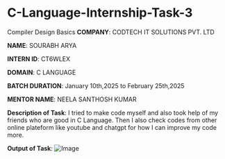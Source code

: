 # C-Language-Internship-Task-3
Compiler Design Basics
**COMPANY**: CODTECH IT SOLUTIONS PVT. LTD

**NAME**: SOURABH ARYA

**INTERN ID**: CT6WLEX

**DOMAIN**: C LANGUAGE

**BATCH DURATION**: January 10th,2025 to February 25th,2025

**MENTOR NAME**:  NEELA SANTHOSH KUMAR

**Description of Task**: I tried to make code myself and also took help of my friends who are good in C Language. Then I also check codes from other online plateform like youtube and chatgpt for how I can improve my code more.

**Output of Task**: ![Image](https://github.com/user-attachments/assets/c8f2e721-7b14-42b1-be7b-f04c2d627c0e)

